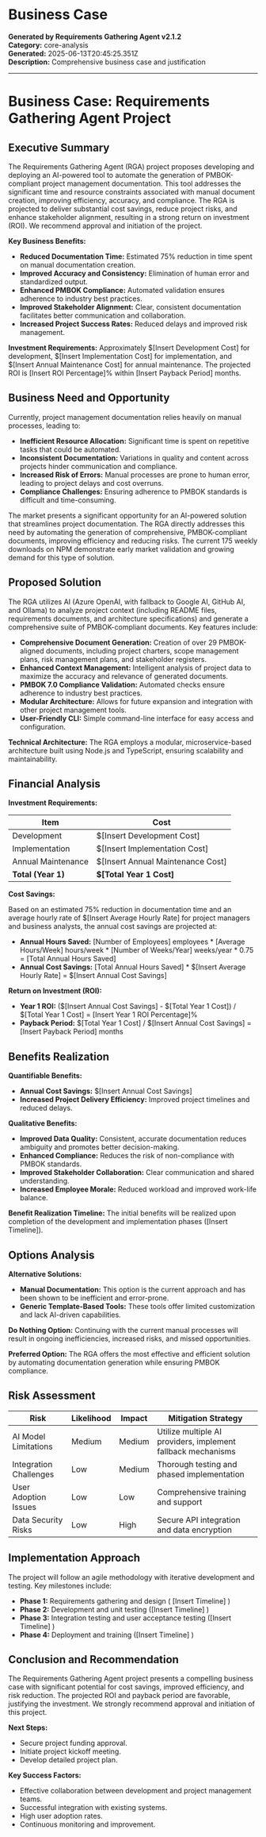 # Business Case

**Generated by Requirements Gathering Agent v2.1.2**  
**Category:** core-analysis  
**Generated:** 2025-06-13T20:45:25.351Z  
**Description:** Comprehensive business case and justification

---

# Business Case: Requirements Gathering Agent Project

## Executive Summary

The Requirements Gathering Agent (RGA) project proposes developing and deploying an AI-powered tool to automate the generation of PMBOK-compliant project management documentation.  This tool addresses the significant time and resource constraints associated with manual document creation, improving efficiency, accuracy, and compliance.  The RGA is projected to deliver substantial cost savings, reduce project risks, and enhance stakeholder alignment, resulting in a strong return on investment (ROI).  We recommend approval and initiation of the project.

**Key Business Benefits:**

* **Reduced Documentation Time:**  Estimated 75% reduction in time spent on manual documentation creation.
* **Improved Accuracy and Consistency:** Elimination of human error and standardized output.
* **Enhanced PMBOK Compliance:** Automated validation ensures adherence to industry best practices.
* **Improved Stakeholder Alignment:** Clear, consistent documentation facilitates better communication and collaboration.
* **Increased Project Success Rates:**  Reduced delays and improved risk management.

**Investment Requirements:** Approximately \$[Insert Development Cost] for development, \$[Insert Implementation Cost] for implementation, and \$[Insert Annual Maintenance Cost] for annual maintenance.  The projected ROI is [Insert ROI Percentage]% within [Insert Payback Period] months.


## Business Need and Opportunity

Currently, project management documentation relies heavily on manual processes, leading to:

* **Inefficient Resource Allocation:**  Significant time is spent on repetitive tasks that could be automated.
* **Inconsistent Documentation:**  Variations in quality and content across projects hinder communication and compliance.
* **Increased Risk of Errors:**  Manual processes are prone to human error, leading to project delays and cost overruns.
* **Compliance Challenges:**  Ensuring adherence to PMBOK standards is difficult and time-consuming.

The market presents a significant opportunity for an AI-powered solution that streamlines project documentation.  The RGA directly addresses this need by automating the generation of comprehensive, PMBOK-compliant documents, improving efficiency and reducing risks.  The current 175 weekly downloads on NPM demonstrate early market validation and growing demand for this type of solution.


## Proposed Solution

The RGA utilizes AI (Azure OpenAI, with fallback to Google AI, GitHub AI, and Ollama) to analyze project context (including README files, requirements documents, and architecture specifications) and generate a comprehensive suite of PMBOK-compliant documents.  Key features include:

* **Comprehensive Document Generation:**  Creation of over 29 PMBOK-aligned documents, including project charters, scope management plans, risk management plans, and stakeholder registers.
* **Enhanced Context Management:**  Intelligent analysis of project data to maximize the accuracy and relevance of generated documents.
* **PMBOK 7.0 Compliance Validation:** Automated checks ensure adherence to industry best practices.
* **Modular Architecture:**  Allows for future expansion and integration with other project management tools.
* **User-Friendly CLI:**  Simple command-line interface for easy access and configuration.

**Technical Architecture:** The RGA employs a modular, microservice-based architecture built using Node.js and TypeScript, ensuring scalability and maintainability.


## Financial Analysis

**Investment Requirements:**

| Item                     | Cost       |
|--------------------------|------------|
| Development               | $[Insert Development Cost] |
| Implementation            | $[Insert Implementation Cost] |
| Annual Maintenance         | $[Insert Annual Maintenance Cost] |
| **Total (Year 1)**       | **$[Total Year 1 Cost]**      |

**Cost Savings:**

Based on an estimated 75% reduction in documentation time and an average hourly rate of $[Insert Average Hourly Rate] for project managers and business analysts, the annual cost savings are projected at:

* **Annual Hours Saved:** [Number of Employees] employees * [Average Hours/Week] hours/week * [Number of Weeks/Year] weeks/year * 0.75 = [Total Annual Hours Saved]
* **Annual Cost Savings:** [Total Annual Hours Saved] * $[Insert Average Hourly Rate] = $[Insert Annual Cost Savings]

**Return on Investment (ROI):**

* **Year 1 ROI:** ($[Insert Annual Cost Savings] - $[Total Year 1 Cost]) / $[Total Year 1 Cost] = [Insert Year 1 ROI Percentage]%
* **Payback Period:** $[Total Year 1 Cost] / $[Insert Annual Cost Savings] = [Insert Payback Period] months


## Benefits Realization

**Quantifiable Benefits:**

* **Annual Cost Savings:** $[Insert Annual Cost Savings]
* **Increased Project Delivery Efficiency:**  Improved project timelines and reduced delays.

**Qualitative Benefits:**

* **Improved Data Quality:**  Consistent, accurate documentation reduces ambiguity and promotes better decision-making.
* **Enhanced Compliance:**  Reduces the risk of non-compliance with PMBOK standards.
* **Improved Stakeholder Collaboration:**  Clear communication and shared understanding.
* **Increased Employee Morale:**  Reduced workload and improved work-life balance.

**Benefit Realization Timeline:**  The initial benefits will be realized upon completion of the development and implementation phases ([Insert Timeline]).


## Options Analysis

**Alternative Solutions:**

* **Manual Documentation:**  This option is the current approach and has been shown to be inefficient and error-prone.
* **Generic Template-Based Tools:**  These tools offer limited customization and lack AI-driven capabilities.

**Do Nothing Option:**  Continuing with the current manual processes will result in ongoing inefficiencies, increased risks, and missed opportunities.

**Preferred Option:** The RGA offers the most effective and efficient solution by automating documentation generation while ensuring PMBOK compliance.


## Risk Assessment

| Risk                  | Likelihood | Impact      | Mitigation Strategy                                         |
|-----------------------|-------------|-------------|-------------------------------------------------------------|
| AI Model Limitations   | Medium      | Medium      | Utilize multiple AI providers, implement fallback mechanisms |
| Integration Challenges | Low         | Medium      | Thorough testing and phased implementation                   |
| User Adoption Issues   | Low         | Low         | Comprehensive training and support                           |
| Data Security Risks    | Low         | High        | Secure API integration and data encryption                  |


## Implementation Approach

The project will follow an agile methodology with iterative development and testing.  Key milestones include:

* **Phase 1:**  Requirements gathering and design ( [Insert Timeline] )
* **Phase 2:**  Development and unit testing ([Insert Timeline] )
* **Phase 3:**  Integration testing and user acceptance testing ([Insert Timeline] )
* **Phase 4:**  Deployment and training ([Insert Timeline] )


## Conclusion and Recommendation

The Requirements Gathering Agent project presents a compelling business case with significant potential for cost savings, improved efficiency, and risk reduction. The projected ROI and payback period are favorable, justifying the investment. We strongly recommend approval and initiation of this project.


**Next Steps:**

* Secure project funding approval.
* Initiate project kickoff meeting.
* Develop detailed project plan.


**Key Success Factors:**

* Effective collaboration between development and project management teams.
* Successful integration with existing systems.
* High user adoption rates.
* Continuous monitoring and improvement.
